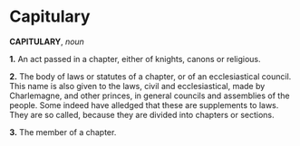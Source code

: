 # Capitulary

**CAPITULARY**, _noun_

**1.** An act passed in a chapter, either of knights, canons or religious.

**2.** The body of laws or statutes of a chapter, or of an ecclesiastical council. This name is also given to the laws, civil and ecclesiastical, made by Charlemagne, and other princes, in general councils and assemblies of the people. Some indeed have alledged that these are supplements to laws. They are so called, because they are divided into chapters or sections.

**3.** The member of a chapter.